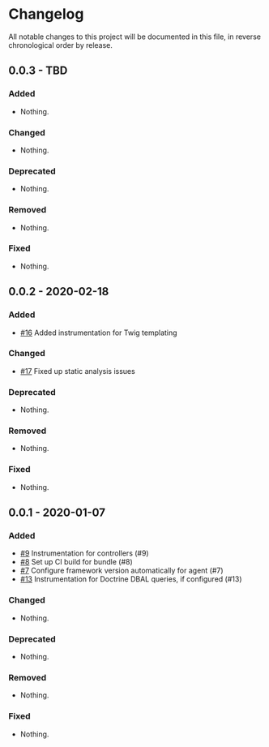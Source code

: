 # Changelog

All notable changes to this project will be documented in this file, in reverse chronological order by release.

## 0.0.3 - TBD

### Added

- Nothing.

### Changed

- Nothing.

### Deprecated

- Nothing.

### Removed

- Nothing.

### Fixed

- Nothing.

## 0.0.2 - 2020-02-18

### Added

- [#16](https://github.com/scoutapp/scout-apm-symfony-bundle/pull/16) Added instrumentation for Twig templating

### Changed

- [#17](https://github.com/scoutapp/scout-apm-symfony-bundle/pull/17) Fixed up static analysis issues

### Deprecated

- Nothing.

### Removed

- Nothing.

### Fixed

- Nothing.

## 0.0.1 - 2020-01-07

### Added

 - [#9](https://github.com/scoutapp/scout-apm-symfony-bundle/pull/9) Instrumentation for controllers (#9)
 - [#8](https://github.com/scoutapp/scout-apm-symfony-bundle/pull/8) Set up CI build for bundle (#8)
 - [#7](https://github.com/scoutapp/scout-apm-symfony-bundle/pull/7) Configure framework version automatically for agent (#7)
 - [#13](https://github.com/scoutapp/scout-apm-symfony-bundle/pull/13) Instrumentation for Doctrine DBAL queries, if configured (#13)

### Changed

- Nothing.

### Deprecated

- Nothing.

### Removed

- Nothing.

### Fixed

- Nothing.
